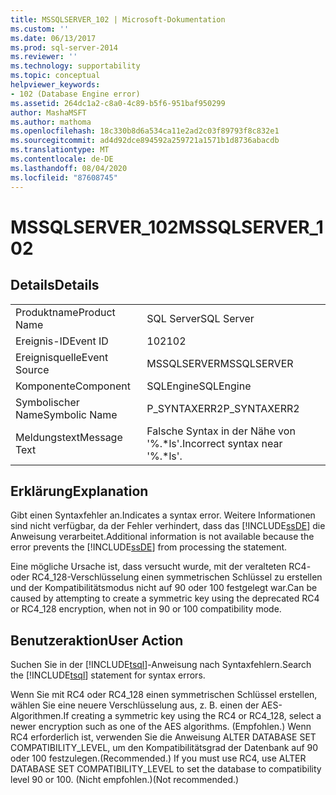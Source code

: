 ```yaml
---
title: MSSQLSERVER_102 | Microsoft-Dokumentation
ms.custom: ''
ms.date: 06/13/2017
ms.prod: sql-server-2014
ms.reviewer: ''
ms.technology: supportability
ms.topic: conceptual
helpviewer_keywords:
- 102 (Database Engine error)
ms.assetid: 264dc1a2-c8a0-4c89-b5f6-951baf950299
author: MashaMSFT
ms.author: mathoma
ms.openlocfilehash: 18c330b8d6a534ca11e2ad2c03f89793f8c832e1
ms.sourcegitcommit: ad4d92dce894592a259721a1571b1d8736abacdb
ms.translationtype: MT
ms.contentlocale: de-DE
ms.lasthandoff: 08/04/2020
ms.locfileid: "87608745"
---
```

# <a name="mssqlserver_102"></a><span data-ttu-id="0728f-102">MSSQLSERVER_102</span><span class="sxs-lookup"><span data-stu-id="0728f-102">MSSQLSERVER_102</span></span>
    
## <a name="details"></a><span data-ttu-id="0728f-103">Details</span><span class="sxs-lookup"><span data-stu-id="0728f-103">Details</span></span>  
  
|||  
|-|-|  
|<span data-ttu-id="0728f-104">Produktname</span><span class="sxs-lookup"><span data-stu-id="0728f-104">Product Name</span></span>|<span data-ttu-id="0728f-105">SQL Server</span><span class="sxs-lookup"><span data-stu-id="0728f-105">SQL Server</span></span>|  
|<span data-ttu-id="0728f-106">Ereignis-ID</span><span class="sxs-lookup"><span data-stu-id="0728f-106">Event ID</span></span>|<span data-ttu-id="0728f-107">102</span><span class="sxs-lookup"><span data-stu-id="0728f-107">102</span></span>|  
|<span data-ttu-id="0728f-108">Ereignisquelle</span><span class="sxs-lookup"><span data-stu-id="0728f-108">Event Source</span></span>|<span data-ttu-id="0728f-109">MSSQLSERVER</span><span class="sxs-lookup"><span data-stu-id="0728f-109">MSSQLSERVER</span></span>|  
|<span data-ttu-id="0728f-110">Komponente</span><span class="sxs-lookup"><span data-stu-id="0728f-110">Component</span></span>|<span data-ttu-id="0728f-111">SQLEngine</span><span class="sxs-lookup"><span data-stu-id="0728f-111">SQLEngine</span></span>|  
|<span data-ttu-id="0728f-112">Symbolischer Name</span><span class="sxs-lookup"><span data-stu-id="0728f-112">Symbolic Name</span></span>|<span data-ttu-id="0728f-113">P_SYNTAXERR2</span><span class="sxs-lookup"><span data-stu-id="0728f-113">P_SYNTAXERR2</span></span>|  
|<span data-ttu-id="0728f-114">Meldungstext</span><span class="sxs-lookup"><span data-stu-id="0728f-114">Message Text</span></span>|<span data-ttu-id="0728f-115">Falsche Syntax in der Nähe von '%.\*ls'.</span><span class="sxs-lookup"><span data-stu-id="0728f-115">Incorrect syntax near '%.\*ls'.</span></span>|  
  
## <a name="explanation"></a><span data-ttu-id="0728f-116">Erklärung</span><span class="sxs-lookup"><span data-stu-id="0728f-116">Explanation</span></span>  
 <span data-ttu-id="0728f-117">Gibt einen Syntaxfehler an.</span><span class="sxs-lookup"><span data-stu-id="0728f-117">Indicates a syntax error.</span></span> <span data-ttu-id="0728f-118">Weitere Informationen sind nicht verfügbar, da der Fehler verhindert, dass das [!INCLUDE[ssDE](../../includes/ssde-md.md)] die Anweisung verarbeitet.</span><span class="sxs-lookup"><span data-stu-id="0728f-118">Additional information is not available because the error prevents the [!INCLUDE[ssDE](../../includes/ssde-md.md)] from processing the statement.</span></span>  
  
 <span data-ttu-id="0728f-119">Eine mögliche Ursache ist, dass versucht wurde, mit der veralteten RC4- oder RC4_128-Verschlüsselung einen symmetrischen Schlüssel zu erstellen und der Kompatibilitätsmodus nicht auf 90 oder 100 festgelegt war.</span><span class="sxs-lookup"><span data-stu-id="0728f-119">Can be caused by attempting to create a symmetric key using the deprecated RC4 or RC4_128 encryption, when not in 90 or 100 compatibility mode.</span></span>  
  
## <a name="user-action"></a><span data-ttu-id="0728f-120">Benutzeraktion</span><span class="sxs-lookup"><span data-stu-id="0728f-120">User Action</span></span>  
 <span data-ttu-id="0728f-121">Suchen Sie in der [!INCLUDE[tsql](../../includes/tsql-md.md)]-Anweisung nach Syntaxfehlern.</span><span class="sxs-lookup"><span data-stu-id="0728f-121">Search the [!INCLUDE[tsql](../../includes/tsql-md.md)] statement for syntax errors.</span></span>  
  
 <span data-ttu-id="0728f-122">Wenn Sie mit RC4 oder RC4_128 einen symmetrischen Schlüssel erstellen, wählen Sie eine neuere Verschlüsselung aus, z. B. einen der AES-Algorithmen.</span><span class="sxs-lookup"><span data-stu-id="0728f-122">If creating a symmetric key using the RC4 or RC4_128, select a newer encryption such as one of the AES algorithms.</span></span> <span data-ttu-id="0728f-123">(Empfohlen.) Wenn RC4 erforderlich ist, verwenden Sie die Anweisung ALTER DATABASE SET COMPATIBILITY_LEVEL, um den Kompatibilitätsgrad der Datenbank auf 90 oder 100 festzulegen.</span><span class="sxs-lookup"><span data-stu-id="0728f-123">(Recommended.) If you must use RC4, use ALTER DATABASE SET COMPATIBILITY_LEVEL to set the database to compatibility level 90 or 100.</span></span> <span data-ttu-id="0728f-124">(Nicht empfohlen.)</span><span class="sxs-lookup"><span data-stu-id="0728f-124">(Not recommended.)</span></span>  
  
  
